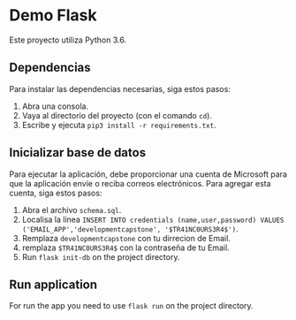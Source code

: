 # Demo Flask
Este proyecto utiliza Python 3.6.

## Dependencias
Para instalar las dependencias necesarias, siga estos pasos:

1. Abra una consola.
2. Vaya al directorio del proyecto (con el comando `cd`).
3. Escribe y ejecuta `pip3 install -r requirements.txt`.

## Inicializar base de datos
Para ejecutar la aplicación, debe proporcionar una cuenta de Microsoft para que la aplicación envíe o reciba correos electrónicos. Para agregar esta cuenta, siga estos pasos:

1. Abra el archivo `schema.sql`.
2. Localisa la linea `INSERT INTO credentials (name,user,password) VALUES ('EMAIL_APP','developmentcapstone', '$TR41NC0URS3R4$')`.
3. Remplaza `developmentcapstone` con tu dirrecion de Email.
4. remplaza `$TR41NC0URS3R4$` con la contraseña de tu Email.
5. Run `flask init-db` on the project directory.

## Run application
For run the app you need to use `flask run` on the project directory.
